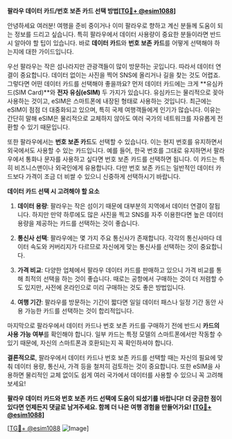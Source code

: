 **팔라우 데이터 카드/번호 보존 카드 선택 방법[[TG💪+ @esim1088](https://t.me/s/esim1088)]**

안녕하세요 여러분! 여행을 준비 중이거나 이미 팔라우로 향하고 계신 분들께 도움이 되는 정보를 드리고 싶습니다. 특히 팔라우에서 데이터 사용량이 중요한 분들이라면 반드시 알아야 할 팁이 있습니다. 바로 **데이터 카드**와 **번호 보존 카드**를 어떻게 선택해야 하는지에 대한 가이드입니다.

우선 팔라우는 작은 섬나라지만 관광객들이 많이 방문하는 곳입니다. 따라서 데이터 연결이 중요합니다. 데이터 없이는 사진을 찍어 SNS에 올리거나 길을 찾는 것도 어렵죠. 그렇다면 어떤 데이터 카드를 선택해야 좋을까요? 먼저 데이터 카드에는 크게 **유심카드(SIM Card)**와 **전자 유심(eSIM)** 두 가지가 있습니다. 유심카드는 물리적으로 꽂아 사용하는 것이고, eSIM은 스마트폰에 내장된 형태로 사용하는 것입니다. 최근에는 eSIM이 점점 더 대중화되고 있으며, 특히 국제 여행객들에게 인기가 많습니다. 이유는 간단히 말해 eSIM은 물리적으로 교체하지 않아도 여러 국가의 네트워크를 자유롭게 전환할 수 있기 때문입니다.

또한 팔라우에서는 **번호 보존 카드**도 선택할 수 있습니다. 이는 현지 번호를 유지하면서 외국에서도 사용할 수 있는 카드입니다. 예를 들어, 한국 번호를 그대로 유지하면서 팔라우에서 통화나 문자를 사용하고 싶다면 번호 보존 카드를 선택하면 됩니다. 이 카드는 특히 비즈니스맨이나 외국인에게 유용합니다. 다만 번호 보존 카드는 일반적인 데이터 카드보다 가격이 조금 더 비쌀 수 있으니 신중하게 선택하시기 바랍니다.

**데이터 카드 선택 시 고려해야 할 요소**

1. **데이터 용량**: 팔라우는 작은 섬이기 때문에 대부분의 지역에서 데이터 연결이 잘됩니다. 하지만 만약 하루에도 많은 사진을 찍고 SNS를 자주 이용한다면 높은 데이터 용량을 제공하는 카드를 선택하는 것이 좋습니다.
   
2. **통신사 선택**: 팔라우에는 몇 가지 주요 통신사가 존재합니다. 각각의 통신사마다 데이터 속도와 커버리지가 다르므로 자신에게 맞는 통신사를 선택하는 것이 중요합니다.

3. **가격 비교**: 다양한 업체에서 팔라우 데이터 카드를 판매하고 있으니 가격 비교를 통해 최적의 선택을 하는 것이 좋습니다. 때로는 공항에서 구매하는 것이 더 저렴할 수도 있지만, 사전에 온라인으로 미리 구매하는 것도 좋은 방법입니다.

4. **여행 기간**: 팔라우를 방문하는 기간이 짧다면 일일 데이터 패스나 일정 기간 동안 사용 가능한 카드를 선택하는 것이 합리적입니다.

마지막으로 팔라우에서 데이터 카드나 번호 보존 카드를 구매하기 전에 반드시 **카드의 사용 가능 여부**를 확인해야 합니다. 일부 카드는 특정 모델의 스마트폰에서만 작동할 수 있기 때문에, 자신의 스마트폰과 호환되는지 꼭 확인하셔야 합니다.

**결론적으로**, 팔라우에서 데이터 카드나 번호 보존 카드를 선택할 때는 자신의 필요에 맞춰 데이터 용량, 통신사, 가격 등을 철저히 검토하는 것이 중요합니다. 또한 eSIM을 사용하면 물리적인 교체 없이도 쉽게 여러 국가에서 데이터를 사용할 수 있으니 꼭 고려해보세요!

**팔라우 데이터 카드와 번호 보존 카드 선택에 도움이 되셨기를 바랍니다! 더 궁금한 점이 있다면 언제든지 댓글로 남겨주세요. 함께 더 나은 여행 경험을 만들어가요! [[TG💪+ @esim1088](https://t.me/s/esim1088)]**

[[TG💪+ @esim1088](https://t.me/s/esim1088) ![Image](https://i.postimg.cc/Y0z9fWf4/image.png)]